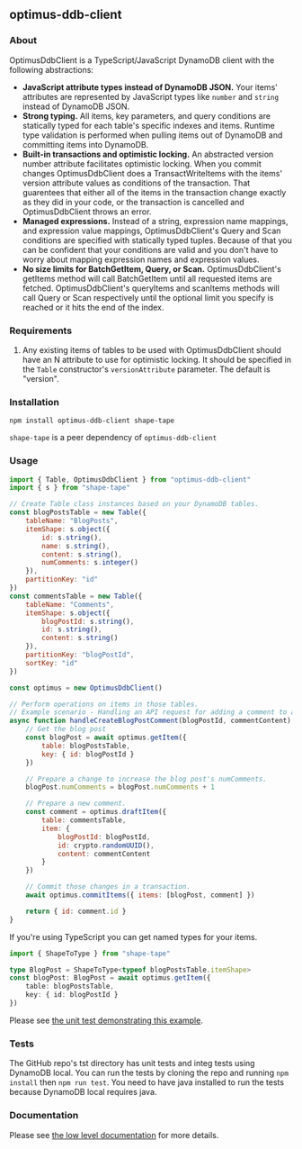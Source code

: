 ## optimus-ddb-client

### About

OptimusDdbClient is a TypeScript/JavaScript DynamoDB client with the following abstractions:
 * **JavaScript attribute types instead of DynamoDB JSON.** Your items' attributes are represented by JavaScript types like `number` and `string` instead of DynamoDB JSON.
 * **Strong typing.** All items, key parameters, and query conditions are statically typed for each table's specific indexes and items. Runtime type validation is performed when pulling items out of DynamoDB and committing items into DynamoDB.
 * **Built-in transactions and optimistic locking.** An abstracted version number attribute facilitates optimistic locking. When you commit changes OptimusDdbClient does a TransactWriteItems with the items' version attribute values as conditions of the transaction. That guarentees that either all of the items in the transaction change exactly as they did in your code, or the transaction is cancelled and OptimusDdbClient throws an error.
 * **Managed expressions.** Instead of a string, expression name mappings, and expression value mappings, OptimusDdbClient's Query and Scan conditions are specified with statically typed tuples. Because of that you can be confident that your conditions are valid and you don't have to worry about mapping expression names and expression values.
 * **No size limits for BatchGetItem, Query, or Scan.** OptimusDdbClient's getItems method will call BatchGetItem until all requested items are fetched. OptimusDdbClient's queryItems and scanItems methods will call Query or Scan respectively until the optional limit you specify is reached or it hits the end of the index.

### Requirements

1. Any existing items of tables to be used with OptimusDdbClient should have an N attribute to use for optimistic locking. It should be specified in the `Table` constructor's `versionAttribute` parameter. The default is "version".

### Installation
```
npm install optimus-ddb-client shape-tape
```
`shape-tape` is a peer dependency of `optimus-ddb-client`

### Usage
```javascript
import { Table, OptimusDdbClient } from "optimus-ddb-client"
import { s } from "shape-tape"

// Create Table class instances based on your DynamoDB tables.
const blogPostsTable = new Table({
	tableName: "BlogPosts",
	itemShape: s.object({
		id: s.string(),
		name: s.string(),
		content: s.string(),
		numComments: s.integer()
	}),
	partitionKey: "id"
})
const commentsTable = new Table({
	tableName: "Comments",
	itemShape: s.object({
		blogPostId: s.string(),
		id: s.string(),
		content: s.string()
	}),
	partitionKey: "blogPostId",
	sortKey: "id"
})

const optimus = new OptimusDdbClient()

// Perform operations on items in those tables.
// Example scenario - Handling an API request for adding a comment to a blog post:
async function handleCreateBlogPostComment(blogPostId, commentContent) {
	// Get the blog post
	const blogPost = await optimus.getItem({
		table: blogPostsTable,
		key: { id: blogPostId }
	})

	// Prepare a change to increase the blog post's numComments.
	blogPost.numComments = blogPost.numComments + 1

	// Prepare a new comment.
	const comment = optimus.draftItem({
		table: commentsTable,
		item: {
			blogPostId: blogPostId,
			id: crypto.randomUUID(),
			content: commentContent
		}
	})

	// Commit those changes in a transaction.
	await optimus.commitItems({ items: [blogPost, comment] })

	return { id: comment.id }
}
```

If you're using TypeScript you can get named types for your items.
```typescript
import { ShapeToType } from "shape-tape"

type BlogPost = ShapeToType<typeof blogPostsTable.itemShape>
const blogPost: BlogPost = await optimus.getItem({
	table: blogPostsTable,
	key: { id: blogPostId }
})
```

Please see [the unit test demonstrating this example](https://github.com/paulbarmstrong/optimus-ddb-client/blob/main/tst/README.test.ts).

### Tests

The GitHub repo's tst directory has unit tests and integ tests using DynamoDB local. You can run the tests by cloning the repo and running `npm install` then `npm run test`. You need to have java installed to run the tests because DynamoDB local requires java.

### Documentation

Please see [the low level documentation](https://github.com/paulbarmstrong/optimus-ddb-client/blob/main/docs/index.md) for more details.
